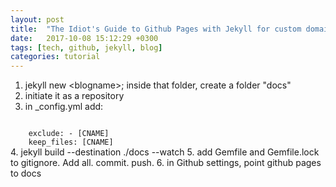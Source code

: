 ```yaml
---
layout: post
title:  "The Idiot's Guide to Github Pages with Jekyll for custom domains"
date:   2017-10-08 15:12:29 +0300
tags: [tech, github, jekyll, blog]
categories: tutorial
---
```

1. jekyll new \<blogname\>; inside that folder, create a folder "docs"
2. initiate it as a repository 
3. in _config.yml add:
<code>
	exclude: - [CNAME]
	keep_files: [CNAME]
</code>
4. jekyll build --destination ./docs --watch
5. add Gemfile and Gemfile.lock to gitignore. Add all. commit. push.
6. in Github settings, point github pages to docs
